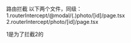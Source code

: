 路由拦截
以下两个文件，同级：
1.routerIntercept/@modal/(.)photo/[id]/page.tsx
2.routerIntercept/photo/[id]/page.tsx

1是为了拦截2的
